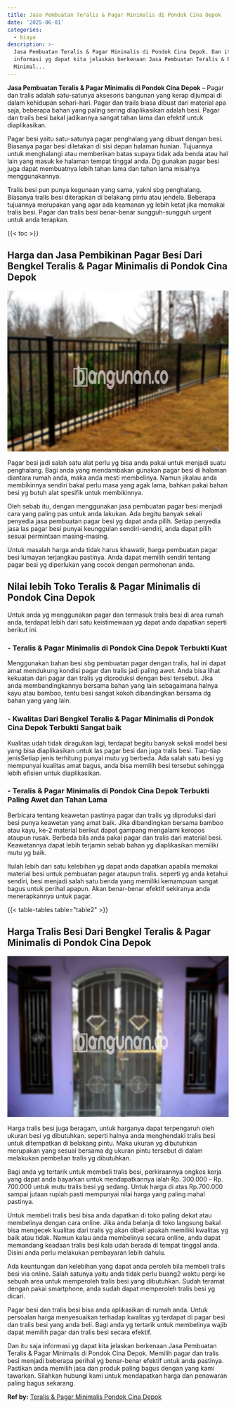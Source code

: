 ```yaml
---
title: Jasa Pembuatan Teralis & Pagar Minimalis di Pondok Cina Depok
date: '2025-06-01'
categories:
  - biaya
description: >-
  Jasa Pembuatan Teralis & Pagar Minimalis di Pondok Cina Depok. Dan itu saja
  informasi yg dapat kita jelaskan berkenaan Jasa Pembuatan Teralis & Pagar
  Minimal...
---
```


**Jasa Pembuatan Teralis & Pagar Minimalis di Pondok Cina Depok** – Pagar dan tralis adalah satu-satunya aksesoris bangunan yang kerap dijumpai di dalam kehidupan sehari-hari. Pagar dan trails biasa dibuat dari material apa saja, beberapa bahan yang paling sering diaplikasikan adalah besi. Pagar dan trails besi bakal jadikannya sangat tahan lama dan efektif untuk diaplikasikan.

Pagar besi yaitu satu-satunya pagar penghalang yang dibuat dengan besi. Biasanya pagar besi diletakan di sisi depan halaman hunian. Tujuannya untuk menghalangi atau memberikan batas supaya tidak ada benda atau hal lain yang masuk ke halaman tempat tinggal anda. Dg gunakan pagar besi juga dapat membuatnya lebih tahan lama dan tahan lama misalnya menggunakannya.

Tralis besi pun punya kegunaan yang sama, yakni sbg penghalang. Biasanya trails besi diterapkan di belakang pintu atau jendela. Beberapa tujuannya merupakan yang agar ada keamanan yg lebih ketat jika memakai tralis besi. Pagar dan tralis besi benar-benar sungguh-sungguh urgent untuk anda terapkan.

{{< toc >}}

## Harga dan Jasa Pembikinan Pagar Besi Dari Bengkel Teralis & Pagar Minimalis di Pondok Cina Depok

![Jasa Pembuatan Teralis & Pagar Minimalis di Pondok Cina Depok](/images/pagar-minimalis-murah-20.png)

Pagar besi jadi salah satu alat perlu yg bisa anda pakai untuk menjadi suatu penghalang. Bagi anda yang mendambakan gunakan pagar besi di halaman diantara rumah anda, maka anda mesti membelinya. Namun jikalau anda membikinnya sendiri bakal perlu masa yang agak lama, bahkan pakai bahan besi yg butuh alat spesifik untuk membikinnya.

Oleh sebab itu, dengan menggunakan jasa pembuatan pagar besi menjadi cara yang paling pas untuk anda lakukan. Ada begitu banyak sekali penyedia jasa pembuatan pagar besi yg dapat anda pilih. Setiap penyedia jasa las pagar besi punyai keunggulan sendiri-sendiri, anda dapat pilih sesuai permintaan masing-masing.

Untuk masalah harga anda tidak harus khawatir, harga pembuatan pagar besi lumayan terjangkau pastinya. Anda dapat memilih sendiri tentang pagar besi yg diperlukan yang cocok dengan permohonan anda.

## Nilai lebih Toko Teralis & Pagar Minimalis di Pondok Cina Depok

Untuk anda yg menggunakan pagar dan termasuk tralis besi di area rumah anda, terdapat lebih dari satu keistimewaan yg dapat anda dapatkan seperti berikut ini.

### \- Teralis & Pagar Minimalis di Pondok Cina Depok Terbukti Kuat

Menggunakan bahan besi sbg pembuatan pagar dengan tralis, hal ini dapat amat mendukung kondisi pagar dan tralis jadi paling awet. Anda bisa lihat kekuatan dari pagar dan tralis yg diproduksi dengan besi tersebut. Jika anda membandingkannya bersama bahan yang lain sebagaimana halnya kayu atau bamboo, tentu besi sangat kokoh dibandingkan bersama dg bahan yang yang lain.

### \- Kwalitas Dari Bengkel Teralis & Pagar Minimalis di Pondok Cina Depok Terbukti Sangat baik

Kualitas udah tidak diragukan lagi, terdapat begitu banyak sekali model besi yang bisa diaplikasikan untuk las pagar besi dan juga tralis besi. Tiap-tiap jenisSetiap jenis terhitung punyai mutu yg berbeda. Ada salah satu besi yg mempunyai kualitas amat bagus, anda bisa memilih besi tersebut sehingga lebih efisien untuk diaplikasikan.

### \- Teralis & Pagar Minimalis di Pondok Cina Depok Terbukti Paling Awet dan Tahan Lama

Berbicara tentang keawetan pastinya pagar dan tralis yg diproduksi dari besi punya keawetan yang amat baik. Jika dibandingkan bersama bamboo atau kayu, ke-2 material berikut dapat gampang mengalami keropos ataupun rusak. Berbeda bila anda pakai pagar dan tralis dari material besi. Keawetannya dapat lebih terjamin sebab bahan yg diaplikasikan memiliki mutu yg baik.

Itulah lebih dari satu kelebihan yg dapat anda dapatkan apabila memakai material besi untuk pembuatan pagar ataupun tralis. seperti yg anda ketahui sendiri, besi menjadi salah satu benda yang memiliki kemampuan sangat bagus untuk perihal apapun. Akan benar-benar efektif sekiranya anda menerapkannya untuk pagar.

{{< table-tables table="table2" >}}

## Harga Tralis Besi Dari Bengkel Teralis & Pagar Minimalis di Pondok Cina Depok

![Jasa Pembuatan Teralis & Pagar Minimalis di Pondok Cina Depok](/images/teralis-minimalis-murah-11.png)

Harga tralis besi juga beragam, untuk harganya dapat terpengaruh oleh ukuran besi yg dibutuhkan. seperti halnya anda menghendaki tralis besi untuk ditempatkan di belakang pintu. Maka ukuran yg dibutuhkan merupakan yang sesuai bersama dg ukuran pintu tersebut di dalam melakukan pembelian tralis yg dibutuhkan.

Bagi anda yg tertarik untuk membeli tralis besi, perkiraannya ongkos kerja yang dapat anda bayarkan untuk mendapatkannya ialah Rp. 300.000 – Rp. 700.000 untuk mutu tralis besi yg sedang. Untuk harga di atas Rp.700.000 sampai jutaan rupiah pasti mempunyai nilai harga yang paling mahal pastinya.

Untuk membeli tralis besi bisa anda dapatkan di toko paling dekat atau membelinya dengan cara online. Jika anda belanja di toko langsung bakal bisa mengecek kualitas dari tralis yg akan dibeli apakah memiliki kwalitas yg baik atau tidak. Namun kalau anda membelinya secara online, anda dapat memandang keadaan tralis besi kala udah berada di tempat tinggal anda. Disini anda perlu melakukan pembayaran lebih dahulu.

Ada keuntungan dan kelebihan yang dapat anda peroleh bila membeli tralis besi via online. Salah satunya yaitu anda tidak perlu buang2 waktu pergi ke sebuah area untuk memperoleh tralis besi yang dibutuhkan. Sudah teramat dengan pakai smartphone, anda sudah dapat memperoleh tralis besi yg dicari.

Pagar besi dan tralis besi bisa anda aplikasikan di rumah anda. Untuk persoalan harga menyesuaikan terhadap kwalitas yg terdapat di pagar besi dan tralis besi yang anda beli. Bagi anda yg tertarik untuk membelinya wajib dapat memilih pagar dan tralis besi secara efektif.

Dan itu saja informasi yg dapat kita jelaskan berkenaan Jasa Pembuatan Teralis & Pagar Minimalis di Pondok Cina Depok. Memilih pagar dan tralis besi menjadi beberapa perihal yg benar-benar efektif untuk anda pastinya. Pastikan anda memilih jasa dan produk paling bagus dengan yang kami tawarkan. Silahkan hubungi kami untuk mendapatkan harga dan penawaran paling bagus sekarang.

**Ref by:** [Teralis & Pagar Minimalis Pondok Cina Depok](https://id.wikipedia.org/wiki/Teralis)
